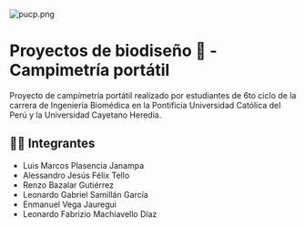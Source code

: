 ![pucp.png](https://i.postimg.cc/XYL9GXMR/pucp.png)

# Proyectos de biodiseño 🚀 - Campimetría portátil

Proyecto de campímetría portátil realizado por estudiantes de 6to ciclo de la carrera de Ingeniería Biomédica en la Pontificia Universidad Católica del Perú y la Universidad Cayetano Heredia.

## 👨‍🎓 Integrantes

- Luis Marcos Plasencia Janampa
- Alessandro Jesús Félix Tello
- Renzo Bazalar Gutiérrez
- Leonardo Gabriel Samillán García
- Enmanuel Vega Jauregui
- Leonardo Fabrizio Machiavello Díaz
